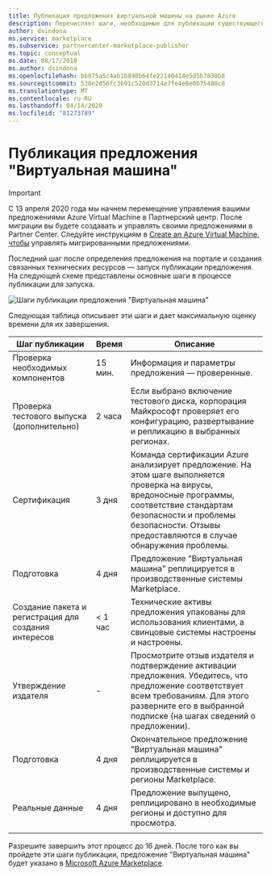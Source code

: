 ```yaml
---
title: Публикация предложения виртуальной машины на рынке Azure
description: Перечисляет шаги, необходимые для публикации существующего предложения "Виртуальная машина" в Azure Marketplace.
author: dsindona
ms.service: marketplace
ms.subservice: partnercenter-marketplace-publisher
ms.topic: conceptual
ms.date: 08/17/2018
ms.author: dsindona
ms.openlocfilehash: bb875a5c4ab1b898b64fe22140414e5d5b7830b8
ms.sourcegitcommit: 530e2d56fc3b91c520d3714a7fe4e8e0b75480c8
ms.translationtype: MT
ms.contentlocale: ru-RU
ms.lasthandoff: 04/14/2020
ms.locfileid: "81273789"
---
```

# <a name="publish-a-virtual-machine-offer"></a>Публикация предложения "Виртуальная машина"

> [!IMPORTANT]
> С 13 апреля 2020 года мы начнем перемещение управления вашими предложениями Azure Virtual Machine в Партнерский центр. После миграции вы будете создавать и управлять своими предложениями в Partner Center. Следуйте инструкциям в [Create an Azure Virtual Machine, чтобы](https://aka.ms/CreateAzureVMoffer) управлять мигрированными предложениями.

 Последний шаг после определения предложения на портале и создания связанных технических ресурсов — запуск публикации предложения. На следующей схеме представлены основные шаги в процессе публикации для запуска.

![Шаги публикации предложения "Виртуальная машина"](./media/publishvm_013.png)

Следующая таблица описывает эти шаги и дает максимальную оценку времени для их завершения.
<!-- we need to tell them that if an offer seems stuck in a step, to know that they should file a support ticket (link to support ticket doc) -->


|  **Шаг публикации**           | **Время**    | **Описание**                                                            |
|  -------------------           | --------    | ---------------                                                            |
| Проверка необходимых компонентов         | 15 мин.   | Информация и параметры предложения — проверенные.                        |
| Проверка тестового выпуска (дополнительно) | 2 часа | Если выбрано включение тестового диска, корпорация Майкрософт проверяет его конфигурацию, развертывание и репликацию в выбранных регионах. |
| Сертификация                  | 3 дня | Команда сертификации Azure анализирует предложение. На этом шаге выполняется проверка на вирусы, вредоносные программы, соответствие стандартам безопасности и проблемы безопасности. Отзывы предоставляются в случае обнаружения проблемы. |
| Подготовка                   | 4 дня   | Предложение "Виртуальная машина" реплицируется в производственные системы Marketplace.               |
| Создание пакета и регистрация для создания интересов | \< 1 час  | Технические активы предложения упакованы для использования клиентами, а свинцовые системы настроены и настроены. |
|  Утверждение издателя             |  -        | Просмотрите отзыв издателя и подтверждение активации предложения. Убедитесь, что предложение соответствует всем требованиям. Для этого разверните его в выбранной подписке (на шагах сведений о предложении).  |
| Подготовка                   | 4 дня | Окончательное предложение "Виртуальная машина" реплицируется в производственные системы и регионы Marketplace. | 
| Реальные данные                           | 4 дня | Предложение выпущено, реплицировано в необходимые регионы и доступно для просмотра. |
|  |  |

Разрешите завершить этот процесс до 16 дней.  После того как вы пройдете эти шаги публикации, предложение "Виртуальная машина" будет указано в [Microsoft Azure Marketplace](https://azuremarketplace.microsoft.com/marketplace/). 


